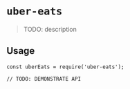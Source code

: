 # `uber-eats`

> TODO: description

## Usage

```
const uberEats = require('uber-eats');

// TODO: DEMONSTRATE API
```
